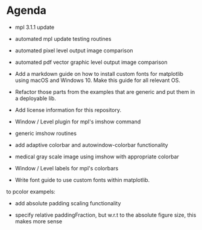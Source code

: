 # Agenda

* mpl 3.1.1 update 

* automated mpl update testing routines

* automated pixel level output image comparison

* automated pdf vector graphic level output image comparison

* Add a markdown guide on how to install custom fonts for matplotlib using macOS and Windows 10. Make this guide for all relevant OS.

* Refactor those parts from the examples that are generic and put them in a deployable lib.

* Add license information for this repository.

* Window / Level plugin for mpl's imshow command

* generic imshow routines

* add adaptive colorbar and autowindow-colorbar functionality

* medical gray scale image using imshow with appropriate colorbar

* Window / Level labels for mpl's colorbars

* Write font guide to use custom fonts within matplotlib.

to pcolor exampels:
* add absolute padding scaling functionality

* specify relative paddingFraction, but w.r.t to the absolute figure size, this makes
more sense
